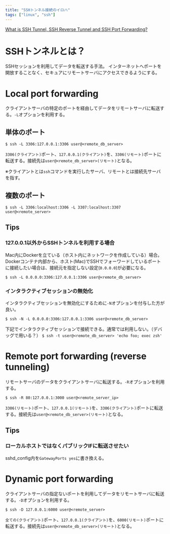 ```yaml
---
title: "SSHトンネル接続のイロハ"
tags: ["linux", "ssh"]
---
```


[What is SSH Tunnel, SSH Reverse Tunnel and SSH Port Forwarding?](https://goteleport.com/blog/ssh-tunneling-explained/)

# SSHトンネルとは？
SSHセッションを利用してデータを転送する手法。
インターネットへポートを開放することなく、セキュアにリモートサーバにアクセスできるようにする。

# Local port forwarding
クライアントサーバの特定のポートを経由してデータをリモートサーバに転送する。`-L`オプションを利用する。

## 単体のポート
```
$ ssh -L 3306:127.0.0.1:3306 user@<remote_db_server>
```
`3306(クライアント)`ポート、`127.0.0.1(クライアント)`を、`3306(リモート)`ポートに転送する。接続先は`user@<remote_db_server>(リモート)`となる。

※クライアントとは`ssh`コマンドを実行したサーバ、リモートとは接続先サーバを指す。

## 複数のポート
```
$ ssh -L 3306:localhost:3306 -L 3307:localhost:3307 user@<remote_server>
```

## Tips
### 127.0.0.1以外からSSHトンネルを利用する場合
Mac内にDockerを立ている（ホスト内にネットワークを作成している）場合。Dockerコンテナ内部から、ホスト(Mac)でSSHでフォーワードしているポートに接続したい場合は、接続元を指定しない設定(`0.0.0.0`)が必要になる。
```
$ ssh -L 0.0.0.0:3306:127.0.0.1:3306 user@<remote_db_server>
```

### インタラクティブセッションの無効化
インタラクティブセッションを無効化にするために`-N`オプションを付与した方が良い。
```
$ ssh -N -L 0.0.0.0:3306:127.0.0.1:3306 user@<remote_db_server>
```

下記でインタラクティブセッションで接続できる。通常では利用しない。（デバッグで用いる？）
`$ ssh -t user@<remote_db_server> 'echo foo; exec zsh'`

# Remote port forwarding (reverse tunneling)
リモートサーバのデータをクライアントサーバに転送する。`-R`オプションを利用する。

```
$ ssh -R 80:127.0.0.1:3000 user@<remote_server_ip>
```
`3306(リモート)`ポート、`127.0.0.1(リモート)`を、`3306(クライアント)`ポートに転送する。接続先は`user@<remote_db_server>(リモート)`となる。

## Tips
### ローカルホストではなくパブリックIFに転送させたい
sshd_config内を`GatewayPorts yes`に書き換える。

# Dynamic port forwarding
クライアントサーバの指定ないポートを利用してデータをリモートサーバに転送する。`-D`オプションを利用する。

```
$ ssh -D 127.0.0.1:6000 user@<remote_server>
```
`全ての(クライアント)`ポート、`127.0.0.1(クライアント)`を、`6000(リモート)`ポートに転送する。接続先は`user@<remote_db_server>(リモート)`となる。


